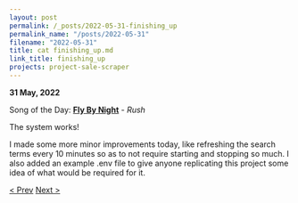 ```yaml
---
layout: post
permalink: /_posts/2022-05-31-finishing_up
permalink_name: "/posts/2022-05-31"
filename: "2022-05-31"
title: cat finishing_up.md
link_title: finishing_up
projects: project-sale-scraper
---
```

**31 May, 2022**

Song of the Day: [**Fly By Night**](https://youtu.be/nEVDZl5UvN4) - *Rush*

The system works!

I made some more minor improvements today, like refreshing the search terms every 10 minutes so as to not require starting and stopping so much. I also added an example .env file to give anyone replicating this project some idea of what would be required for it.

[< Prev](/_posts/2022-05-30-notification_enabled)    [Next >](/all_caught_up)
